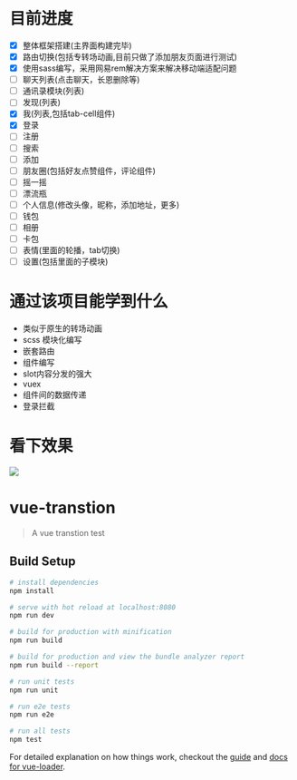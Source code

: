 # 目前进度
- [x] 整体框架搭建(主界面构建完毕)
- [x] 路由切换(包括专转场动画,目前只做了添加朋友页面进行测试)
- [x] 使用sass编写，采用网易rem解决方案来解决移动端适配问题
- [ ] 聊天列表(点击聊天，长恩删除等)
- [ ] 通讯录模块(列表)
- [ ] 发现(列表)
- [x] 我(列表,包括tab-cell组件)
- [x] 登录
- [ ] 注册
- [ ] 搜索
- [ ] 添加
- [ ] 朋友圈(包括好友点赞组件，评论组件)
- [ ] 摇一摇
- [ ] 漂流瓶
- [ ] 个人信息(修改头像，昵称，添加地址，更多)
- [ ] 钱包
- [ ] 相册
- [ ] 卡包
- [ ] 表情(里面的轮播，tab切换)
- [ ] 设置(包括里面的子模块)

# 通过该项目能学到什么
* 类似于原生的转场动画
* scss 模块化编写
* 嵌套路由
* 组件编写
* slot内容分发的强大
* vuex
* 组件间的数据传递
* 登录拦截

# 看下效果
![](http://oq4hkch8e.bkt.clouddn.com/wechat.gif)

# vue-transtion

> A vue transtion test

## Build Setup

``` bash
# install dependencies
npm install

# serve with hot reload at localhost:8080
npm run dev

# build for production with minification
npm run build

# build for production and view the bundle analyzer report
npm run build --report

# run unit tests
npm run unit

# run e2e tests
npm run e2e

# run all tests
npm test
```

For detailed explanation on how things work, checkout the [guide](http://vuejs-templates.github.io/webpack/) and [docs for vue-loader](http://vuejs.github.io/vue-loader).
